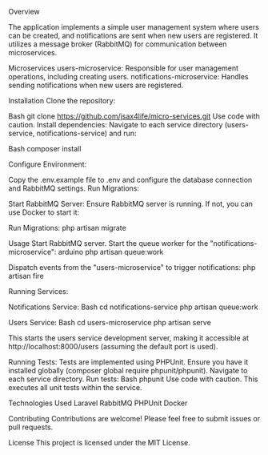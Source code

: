 Overview

The application implements a simple user management system where users can be created, and notifications are sent when new users are registered. It utilizes a message broker (RabbitMQ) for communication between microservices.

Microservices
users-microservice: Responsible for user management operations, including creating users.
notifications-microservice: Handles sending notifications when new users are registered.

Installation
Clone the repository:

Bash
git clone https://github.com/jsax4life/micro-services.git
Use code with caution.
Install dependencies:
Navigate to each service directory (users-service, notifications-service) and run:

Bash
composer install


Configure Environment:

Copy the .env.example file to .env and configure the database connection and RabbitMQ settings.
Run Migrations:


Start RabbitMQ Server:
Ensure RabbitMQ server is running. If not, you can use Docker to start it:

Run Migrations:
php artisan migrate


Usage
Start RabbitMQ server.
Start the queue worker for the "notifications-microservice":
arduino
php artisan queue:work

Dispatch events from the "users-microservice" to trigger notifications:
php artisan fire


Running Services:

Notifications Service:
Bash
cd notifications-service
php artisan queue:work

Users Service:
Bash
cd users-microservice
php artisan serve

This starts the users service development server, making it accessible at http://localhost:8000/users (assuming the default port is used).

Running Tests:
Tests are implemented using PHPUnit. Ensure you have it installed globally (composer global require phpunit/phpunit).
Navigate to each service directory.
Run tests:
Bash
phpunit
Use code with caution.
This executes all unit tests within the service.

Technologies Used
Laravel
RabbitMQ
PHPUnit
Docker


Contributing
Contributions are welcome! Please feel free to submit issues or pull requests.

License
This project is licensed under the MIT License.

